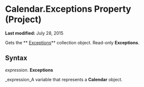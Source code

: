 
# Calendar.Exceptions Property (Project)

 **Last modified:** July 28, 2015

Gets the  ** [Exceptions](7248983d-071a-5421-7378-0d98b3c6792e.md)** collection object. Read-only **Exceptions**.

## Syntax

 _expression_. **Exceptions**

 _expression_A variable that represents a  **Calendar** object.

